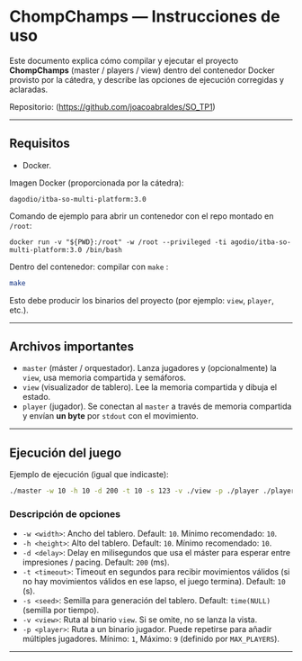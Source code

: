 # ChompChamps — Instrucciones de uso

Este documento explica cómo compilar y ejecutar el proyecto **ChompChamps** (master / players / view) dentro del contenedor Docker provisto por la cátedra, y describe las opciones de ejecución corregidas y aclaradas.

Repositorio:
(https://github.com/joacoabraldes/SO_TP1)

---

## Requisitos

* Docker.

Imagen Docker (proporcionada por la cátedra):

```
dagodio/itba-so-multi-platform:3.0
```

Comando de ejemplo para abrir un contenedor con el repo montado en `/root`:

```
docker run -v "${PWD}:/root" -w /root --privileged -ti agodio/itba-so-multi-platform:3.0 /bin/bash
```

Dentro del contenedor: compilar con `make` :

```sh
make
```

Esto debe producir los binarios del proyecto (por ejemplo: `view`, `player`, etc.).

---

## Archivos importantes

* `master` (máster / orquestador). Lanza jugadores y (opcionalmente) la `view`, usa memoria compartida y semáforos.
* `view` (visualizador de tablero). Lee la memoria compartida y dibuja el estado.
* `player` (jugador). Se conectan al `master` a través de memoria compartida y envían **un byte** por `stdout` con el movimiento.

---

## Ejecución del juego

Ejemplo de ejecución (igual que indicaste):

```sh
./master -w 10 -h 10 -d 200 -t 10 -s 123 -v ./view -p ./player ./player
```

### Descripción de opciones

* `-w <width>`: Ancho del tablero. Default: `10`. Mínimo recomendado: `10`.
* `-h <height>`: Alto del tablero. Default: `10`. Mínimo recomendado: `10`.
* `-d <delay>`: Delay en milisegundos que usa el máster para esperar entre impresiones / pacing. Default: `200` (ms).
* `-t <timeout>`: Timeout en segundos para recibir movimientos válidos (si no hay movimientos válidos en ese lapso, el juego termina). Default: `10` (s).
* `-s <seed>`: Semilla para generación del tablero. Default: `time(NULL)` (semilla por tiempo).
* `-v <view>`: Ruta al binario `view`. Si se omite, no se lanza la vista.
* `-p <player>`: Ruta a un binario jugador. Puede repetirse para añadir múltiples jugadores. Mínimo: `1`, Máximo: `9` (definido por `MAX_PLAYERS`).

---



